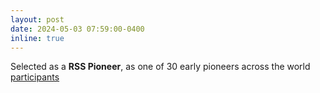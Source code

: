 ```yaml
---
layout: post
date: 2024-05-03 07:59:00-0400
inline: true
---
```


Selected as a **RSS Pioneer**, as one of 30 early pioneers across the world [participants](https://sites.google.com/view/rsspioneers2024/participants?authuser=0)

